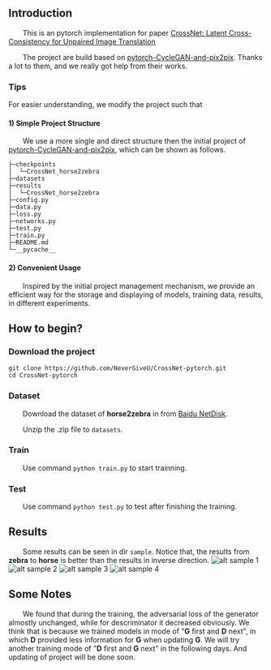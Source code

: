 ## Introduction
&ensp;&ensp;&ensp;&ensp;This is an pytorch implementation for paper [CrossNet: Latent Cross-Consistency for Unpaired Image Translation](https://arxiv.org/abs/1901.04530)

&ensp;&ensp;&ensp;&ensp;The project are build based on [pytorch-CycleGAN-and-pix2pix](https://github.com/junyanz/pytorch-CycleGAN-and-pix2pix). Thanks a lot to them, and we really got help from their works.
### Tips
For easier understanding, we modify the project such that
#### 1) Simple Project Structure
&ensp;&ensp;&ensp;&ensp;We use a more single and direct structure then the initial project of [pytorch-CycleGAN-and-pix2pix](https://github.com/junyanz/pytorch-CycleGAN-and-pix2pix), which can be shown as follows.
```
├─checkpoints
│  └─CrossNet_horse2zebra
├─datasets
├─results
│  └─CrossNet_horse2zebra
├─config.py
├─data.py
├─loss.py
├─networks.py
├─test.py
├─train.py
├─README.md
└─__pycache__
```
#### 2) Convenient Usage
&ensp;&ensp;&ensp;&ensp;Inspired by the initial project management mechanism, we provide an efficient way for the storage and displaying of models, training data, results, in different experiments.
## How to begin?
### Download the project
```
git clone https://github.com/NeverGiveU/CrossNet-pytorch.git
cd CrossNet-pytorch
```
### Dataset
&ensp;&ensp;&ensp;&ensp;Download the dataset of **horse2zebra** in from [Baidu NetDisk](https://pan.baidu.com/s/1BqPsv7E6OwgItjIRxi7CCA).

&ensp;&ensp;&ensp;&ensp;Unzip the .zip file to `datasets`.
### Train
&ensp;&ensp;&ensp;&ensp;Use command `python train.py` to start trainning.
### Test
&ensp;&ensp;&ensp;&ensp;Use command `python test.py` to test after finishing the training.
## Results
&ensp;&ensp;&ensp;&ensp;Some results can be seen in dir `sample`. Notice that, the results from **zebra** to **horse** is better than the results in inverse direction.
![alt sample 1](https://github.com/NeverGiveU/CrossNet-pytorch/tree/master/samples/000010-00.jpg)
![alt sample 2](https://github.com/NeverGiveU/CrossNet-pytorch/tree/master/samples/000061-00.jpg)
![alt sample 3](https://github.com/NeverGiveU/CrossNet-pytorch/tree/master/samples/000089-00.jpg)
![alt sample 4](https://github.com/NeverGiveU/CrossNet-pytorch/tree/master/samples/000116-00.jpg)


## Some Notes
&ensp;&ensp;&ensp;&ensp;We found that during the training, the adversarial loss of the generator almostly unchanged, while for descriminator it decreased obviously. We think that is because we trained models in mode of "**G** first and **D** next", in which **D** provided less information for **G** when updating **G**. We will try another training mode of "**D** first and **G** next" in the following days. And updating of project will be done soon.

